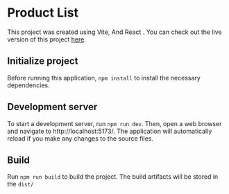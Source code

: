 # Product List

This project was created using Vite, And React .
You can check out the live version of this project [here](https://simple-product-management.vercel.app/).

## Initialize project

Before running this application, `npm install` to install the necessary dependencies.

## Development server

To start a development server, run `npm run dev`. Then, open a web browser and navigate to http://localhost:5173/. The application will automatically reload if you make any changes to the source files.

## Build

Run `npm run build` to build the project. The build artifacts will be stored in the `dist/`
